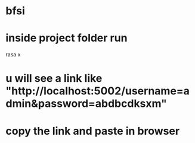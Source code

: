 # bfsi
# inside project folder run
rasa x
# u will see a link like "http://localhost:5002/username=admin&password=abdbcdksxm"
# copy the link and paste in browser
